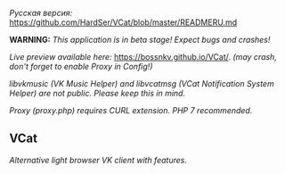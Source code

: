 *Русская версия:* https://github.com/HardSer/VCat/blob/master/READMERU.md

**WARNING:** _This application is in beta stage! Expect bugs and crashes!_

*Live preview available here:* https://bossnkv.github.io/VCat/. *(may crash, don't forget to enable Proxy in Config!)*

*libvkmusic (VK Music Helper) and libvcatmsg (VCat Notification System Helper) are not public. Please keep this in mind.*

*Proxy (proxy.php) requires CURL extension. PHP 7 recommended.*

## VCat

*Alternative light browser VK client with features.*

